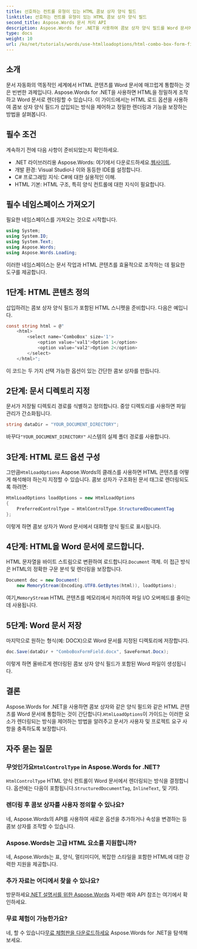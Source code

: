 ```yaml
---
title: 선호하는 컨트롤 유형이 있는 HTML 콤보 상자 양식 필드
linktitle: 선호하는 컨트롤 유형이 있는 HTML 콤보 상자 양식 필드
second_title: Aspose.Words 문서 처리 API
description: Aspose.Words for .NET을 사용하여 콤보 상자 양식 필드를 Word 문서에 삽입하는 방법을 알아보세요. 이 단계별 가이드는 HTML 로드 옵션, 선호하는 컨트롤 유형, 원활한 문서 자동화를 위한 고급 사용자 지정 팁을 다룹니다.
type: docs
weight: 10
url: /ko/net/tutorials/words/use-htmlloadoptions/html-combo-box-form-fields-with-preferred-control-types/
---
```

## 소개

문서 자동화의 역동적인 세계에서 HTML 콘텐츠를 Word 문서에 매끄럽게 통합하는 것은 빈번한 과제입니다. Aspose.Words for .NET을 사용하면 HTML을 정밀하게 조작하고 Word 문서로 렌더링할 수 있습니다. 이 가이드에서는 HTML 로드 옵션을 사용하여 콤보 상자 양식 필드가 삽입되는 방식을 제어하고 정밀한 렌더링과 기능을 보장하는 방법을 살펴봅니다.

## 필수 조건

계속하기 전에 다음 사항이 준비되었는지 확인하세요.

-  .NET 라이브러리용 Aspose.Words: 여기에서 다운로드하세요.[웹사이트](https://releases.aspose.com/words/net/). 
- 개발 환경: Visual Studio나 이와 동등한 IDE를 설정합니다.  
- C# 프로그래밍 지식: C#에 대한 실용적인 이해.  
- HTML 기본: HTML 구조, 특히 양식 컨트롤에 대한 지식이 필요합니다.  

## 필수 네임스페이스 가져오기

필요한 네임스페이스를 가져오는 것으로 시작합니다.

```csharp
using System;
using System.IO;
using System.Text;
using Aspose.Words;
using Aspose.Words.Loading;
```

이러한 네임스페이스는 문서 작업과 HTML 콘텐츠를 효율적으로 조작하는 데 필요한 도구를 제공합니다.

## 1단계: HTML 콘텐츠 정의

삽입하려는 콤보 상자 양식 필드가 포함된 HTML 스니펫을 준비합니다. 다음은 예입니다.

```csharp
const string html = @"
    <html>
        <select name='ComboBox' size='1'>
            <option value='val1'>Option 1</option>
            <option value='val2'>Option 2</option>
        </select>
    </html>";
```

이 코드는 두 가지 선택 가능한 옵션이 있는 간단한 콤보 상자를 만듭니다.

## 2단계: 문서 디렉토리 지정

문서가 저장될 디렉토리 경로를 식별하고 정의합니다. 중앙 디렉토리를 사용하면 파일 관리가 간소화됩니다.

```csharp
string dataDir = "YOUR_DOCUMENT_DIRECTORY";
```

 바꾸다`"YOUR_DOCUMENT_DIRECTORY"` 시스템의 실제 폴더 경로를 사용합니다.

## 3단계: HTML 로드 옵션 구성

 그만큼`HtmlLoadOptions` Aspose.Words의 클래스를 사용하면 HTML 콘텐츠를 어떻게 해석해야 하는지 지정할 수 있습니다. 콤보 상자가 구조화된 문서 태그로 렌더링되도록 하려면:

```csharp
HtmlLoadOptions loadOptions = new HtmlLoadOptions
{
    PreferredControlType = HtmlControlType.StructuredDocumentTag
};
```

이렇게 하면 콤보 상자가 Word 문서에서 대화형 양식 필드로 표시됩니다.

## 4단계: HTML을 Word 문서에 로드합니다.

 HTML 문자열을 바이트 스트림으로 변환하여 로드합니다.`Document` 객체. 이 접근 방식은 HTML의 정확한 구문 분석 및 렌더링을 보장합니다.

```csharp
Document doc = new Document(
    new MemoryStream(Encoding.UTF8.GetBytes(html)), loadOptions);
```

 여기,`MemoryStream` HTML 콘텐츠를 메모리에서 처리하여 파일 I/O 오버헤드를 줄이는 데 사용됩니다.

## 5단계: Word 문서 저장

마지막으로 원하는 형식(예: DOCX)으로 Word 문서를 지정된 디렉토리에 저장합니다.

```csharp
doc.Save(dataDir + "ComboBoxFormField.docx", SaveFormat.Docx);
```

이렇게 하면 올바르게 렌더링된 콤보 상자 양식 필드가 포함된 Word 파일이 생성됩니다.

## 결론

 Aspose.Words for .NET을 사용하면 콤보 상자와 같은 양식 필드와 같은 HTML 콘텐츠를 Word 문서에 통합하는 것이 간단합니다.`HtmlLoadOptions`이 가이드는 이러한 요소가 렌더링되는 방식을 제어하는 방법을 알려주고 문서가 사용자 및 프로젝트 요구 사항을 충족하도록 보장합니다.

## 자주 묻는 질문

###  무엇인가요`HtmlControlType` in Aspose.Words for .NET?
`HtmlControlType` HTML 양식 컨트롤이 Word 문서에서 렌더링되는 방식을 결정합니다. 옵션에는 다음이 포함됩니다.`StructuredDocumentTag`, `InlineText`, 및 기타.

### 렌더링 후 콤보 상자를 사용자 정의할 수 있나요?
네, Aspose.Words의 API를 사용하여 새로운 옵션을 추가하거나 속성을 변경하는 등 콤보 상자를 조작할 수 있습니다.

### Aspose.Words는 고급 HTML 요소를 지원합니까?
네, Aspose.Words는 표, 양식, 멀티미디어, 복잡한 스타일을 포함한 HTML에 대한 강력한 지원을 제공합니다.

### 추가 자료는 어디에서 찾을 수 있나요?
 방문하세요[.NET 설명서를 위한 Aspose.Words](https://reference.aspose.com/words/net/) 자세한 예와 API 참조는 여기에서 확인하세요.

### 무료 체험이 가능한가요?
 네, 할 수 있습니다[무료 체험판을 다운로드하세요](https://releases.aspose.com/) Aspose.Words for .NET을 탐색해 보세요.